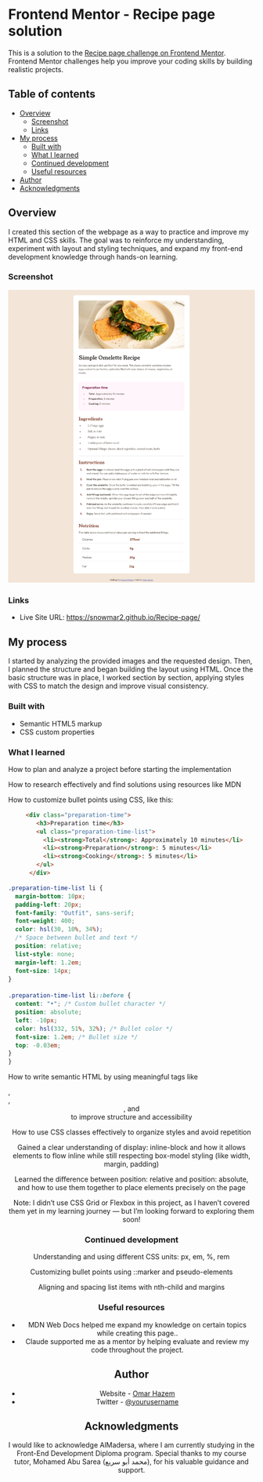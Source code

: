 # Frontend Mentor - Recipe page solution

This is a solution to the [Recipe page challenge on Frontend Mentor](https://www.frontendmentor.io/challenges/recipe-page-KiTsR8QQKm). Frontend Mentor challenges help you improve your coding skills by building realistic projects. 

## Table of contents

- [Overview](#overview)
  - [Screenshot](#screenshot)
  - [Links](#links)
- [My process](#my-process)
  - [Built with](#built-with)
  - [What I learned](#what-i-learned)
  - [Continued development](#continued-development)
  - [Useful resources](#useful-resources)
- [Author](#author)
- [Acknowledgments](#acknowledgments)


## Overview

I created this section of the webpage as a way to practice and improve my HTML and CSS skills.
The goal was to reinforce my understanding, experiment with layout and styling techniques, and expand my front-end development knowledge through hands-on learning.

### Screenshot

![A screenshot of the webpage](Webpage-screenshot.png)


### Links

- Live Site URL: https://snowmar2.github.io/Recipe-page/

## My process

I started by analyzing the provided images and the requested design.
Then, I planned the structure and began building the layout using HTML.
Once the basic structure was in place, I worked section by section, applying styles with CSS to match the design and improve visual consistency.

### Built with

- Semantic HTML5 markup
- CSS custom properties

### What I learned

How to plan and analyze a project before starting the implementation

How to research effectively and find solutions using resources like MDN

How to customize bullet points using CSS, like this:




```html
     <div class="preparation-time">
        <h3>Preparation time</h3>
        <ul class="preparation-time-list">
          <li><strong>Total</strong>: Approximately 10 minutes</li>
          <li><strong>Preparation</strong>: 5 minutes</li>
          <li><strong>Cooking</strong>: 5 minutes</li>
        </ul>
      </div>

```

```css
.preparation-time-list li {
  margin-bottom: 10px;
  padding-left: 20px;
  font-family: "Outfit", sans-serif;
  font-weight: 400;
  color: hsl(30, 10%, 34%);
  /* Space between bullet and text */
  position: relative;
  list-style: none;
  margin-left: 1.2em;
  font-size: 14px;
}

.preparation-time-list li::before {
  content: "•"; /* Custom bullet character */
  position: absolute;
  left: -10px;
  color: hsl(332, 51%, 32%); /* Bullet color */
  font-size: 1.2em; /* Bullet size */
  top: -0.03em;
}
}
```

How to write semantic HTML by using meaningful tags like <section>, <article>, <header>, and <footer> to improve structure and accessibility

How to use CSS classes effectively to organize styles and avoid repetition

Gained a clear understanding of display: inline-block and how it allows elements to flow inline while still respecting box-model styling (like width, margin, padding)

Learned the difference between position: relative and position: absolute, and how to use them together to place elements precisely on the page

Note: I didn’t use CSS Grid or Flexbox in this project, as I haven’t covered them yet in my learning journey — but I’m looking forward to exploring them soon!

### Continued development

Understanding and using different CSS units: px, em, %, rem

Customizing bullet points using ::marker and pseudo-elements

Aligning and spacing list items with nth-child and margins

### Useful resources

- MDN Web Docs helped me expand my knowledge on certain topics while creating this page..
- Claude supported me as a mentor by helping evaluate and review my code throughout the project.


## Author

- Website - [Omar Hazem](https://www.linkedin.com/in/omar-hazem-aa287a273/)
- Twitter - [@yourusername](https://x.com/OmarHaz67778375)


## Acknowledgments

I would like to acknowledge AlMadersa, where I am currently studying in the Front-End Development Diploma program.
Special thanks to my course tutor, Mohamed Abu Sarea (محمد أبو سريع), for his valuable guidance and support.
